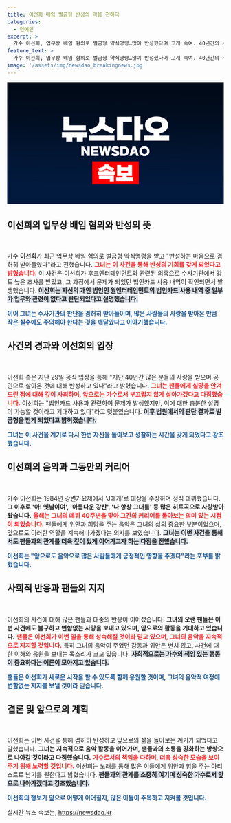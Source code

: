 ```yaml
---
title: 이선희 배임 벌금형 반성의 마음 전하다
categories:
  - 연예인
excerpt: >
  가수 이선희, 업무상 배임 혐의로 벌금형 약식명령…많이 반성했다며 고개 숙여. 40년간의 사랑에 응답하며 앞으로는 오직 노래에 전념하겠다고 선언했다. 그녀의 복귀를 응원하는 팬들의 목소리가 커지고 있다!
feature_text: >
  가수 이선희, 업무상 배임 혐의로 벌금형 약식명령…많이 반성했다며 고개 숙여. 40년간의 사랑에 응답하며 앞으로는 오직 노래에 전념하겠다고 선언했다. 그녀의 복귀를 응원하는 팬들의 목소리가 커지고 있다!
image: '/assets/img/newsdao_breakingnews.jpg'
---
```


<p><img src="/assets/img/newsdao_breakingnews.jpg" alt="firstkoreanews 속보" /></p>

<h2 data-ke-size="size26">이선희의 업무상 배임 혐의와 반성의 뜻</h2>

<p data-ke-size="size16">&nbsp;</p>

<p>가수 <b>이선희</b>가 최근 업무상 배임 혐의로 벌금형 약식명령을 받고 "반성하는 마음으로 겸허히 받아들였다"라고 전했습니다. <b><span style="color: #ee2323;">그녀는 이 사건을 통해 반성의 기회를 갖게 되었다고 밝혔습니다.</span></b> 이 사건은 이선희가 후크엔터테인먼트와 관련된 의혹으로 수사기관에서 강도 높은 조사를 받았고, 그 과정에서 문제가 되었던 법인카드 사용 내역이 확인되면서 발생했습니다. <b><span style="background-color: #21538527;">이선희는 자신의 개인 법인인 원엔터테인먼트의 법인카드 사용 내역 중 일부가 업무와 관련이 없다고 판단되었다고 설명했습니다.</span></b></p>

<p><b><span style="color: #1a5490;">이어 그녀는 수사기관의 판단을 겸허히 받아들이며, 많은 사람들의 사랑을 받아온 만큼 작은 실수에도 주의해야 한다는 것을 깨달았다고 이야기했습니다.</span></b></p>

<h2 data-ke-size="size26">사건의 경과와 이선희의 입장</h2>

<p data-ke-size="size16">&nbsp;</p>

<p>이선희 측은 지난 29일 공식 입장을 통해 "지난 40년간 많은 분들의 사랑을 받으며 공인으로 살아온 것에 대해 반성하고 있다"라고 밝혔습니다. <b><span style="color: #ee2323;">그녀는 팬들에게 실망을 안겨드린 점에 대해 깊이 사죄하며, 앞으로는 가수로서 부끄럽지 않게 살아가겠다고 다짐했습니다.</span></b> 이선희는 "법인카드 사용과 관련하여 문제가 발생했지만, 이에 대한 충분한 설명이 가능할 것이라고 기대하고 있다"라고 덧붙였습니다. <b><span style="background-color: #21538527;">이후 법원에서의 판단 결과로 벌금형을 받게 되었다고 밝혀졌습니다.</span></b></p>

<p><b><span style="color: #1a5490;">그녀는 이 사건을 계기로 다시 한번 자신을 돌아보고 성찰하는 시간을 갖게 되었다고 강조했습니다.</span></b></p>

<h2 data-ke-size="size26">이선희의 음악과 그동안의 커리어</h2>

<p data-ke-size="size16">&nbsp;</p>

<p>가수 이선희는 1984년 강변가요제에서 'J에게'로 대상을 수상하며 정식 데뷔했습니다. <b>그 이후로 '아! 옛날이여', '아름다운 강산', '나 항상 그대를' 등 많은 히트곡으로 사랑받아왔습니다.</b> <b><span style="color: #ee2323;">올해는 그녀의 데뷔 40주년을 맞아 그간의 커리어를 돌아보는 의미 있는 시점이 되었습니다.</span></b> 팬들에게 위안과 희망을 주는 음악은 그녀의 삶의 중요한 부분이었으며, 앞으로도 이러한 역할을 계속해나가겠다는 의지를 보였습니다. <b><span style="background-color: #21538527;">그녀는 이번 사건을 통해서도 팬들과의 관계를 더욱 깊이 있게 이어가고자 하는 다짐을 전했습니다.</span></b></p>

<p><b><span style="color: #1a5490;">이선희는 "앞으로도 음악으로 많은 사람들에게 긍정적인 영향을 주겠다"라는 포부를 밝혔습니다.</span></b></p>

<h2 data-ke-size="size26">사회적 반응과 팬들의 지지</h2>

<p data-ke-size="size16">&nbsp;</p>

<p>이선희의 사건에 대해 많은 팬들과 대중의 반응이 이어졌습니다. <b>그녀의 오랜 팬들은 이번 사건에도 불구하고 변함없는 사랑을 보내고 있으며, 앞으로의 활동을 기대하고 있습니다.</b> <b><span style="color: #ee2323;">팬들은 이선희가 이번 일을 통해 성숙해질 것이라 믿고 있으며, 그녀의 음악을 지속적으로 지지할 것입니다.</span></b> 특히 그녀의 음악이 주었던 감동과 위안은 변치 않고, 사건에 대한 이해와 응원을 보내는 목소리가 크고 있습니다. <b><span style="background-color: #21538527;">사회적으로는 가수의 책임 있는 행동이 중요하다는 여론이 모아지고 있습니다.</span></b></p>

<p><b><span style="color: #1a5490;">팬들은 이선희가 새로운 시작을 할 수 있도록 함께 응원할 것이며, 그녀의 음악적 여정에 변함없는 지지를 보낼 것이라 믿습니다.</span></b></p>

<h2 data-ke-size="size26">결론 및 앞으로의 계획</h2>

<p data-ke-size="size16">&nbsp;</p>

<p>이선희는 이번 사건을 통해 겸허히 반성하고 앞으로의 삶을 돌아보는 계기가 되었다고 말했습니다. <b>그녀는 지속적으로 음악 활동을 이어가며, 팬들과의 소통을 강화하는 방향으로 나아갈 것이라고 다짐했습니다.</b> <b><span style="color: #ee2323;">가수로서의 책임을 다하며, 더욱 성숙한 모습을 보여주기 위해 노력할 것입니다.</span></b> 이선희는 노래를 통해 많은 이들에게 위안과 힘을 주는 아티스트로 남기를 원한다고 밝혔습니다. <b><span style="background-color: #21538527;">팬들과의 관계를 소중히 여기며 성숙한 가수로서 앞으로 나아가겠다고 강조했습니다.</span></b></p>

<p><b><span style="color: #1a5490;">이선희의 행보가 앞으로 어떻게 이어질지, 많은 이들이 주목하고 지켜볼 것입니다.</span></b></p>
실시간 뉴스 속보는, <a href="https://newsdao.kr" rel="dofollow">https://newsdao.kr</a>


